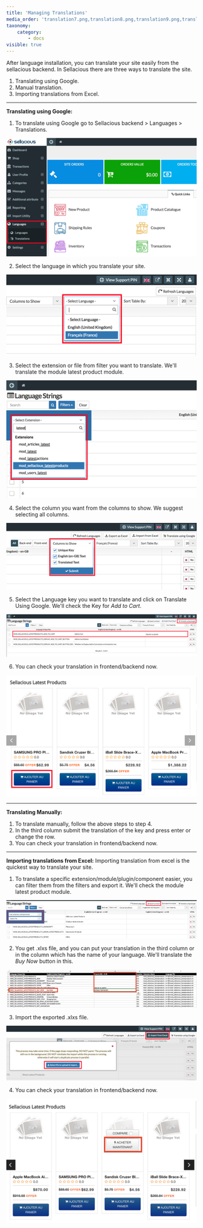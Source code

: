 ```yaml
---
title: 'Managing Translations'
media_order: 'translation7.png,translation8.png,translation9.png,translation10.png,translation11.png,translation12.png,translation13.png,translation14.png,translation15.png'
taxonomy:
    category:
        - docs
visible: true
---
```


After language installation, you can translate your site easily from the sellacious backend. In Sellacious there are three ways to translate the site.
1. Translating using Google.
2. Manual translation.
3. Importing translations from Excel.

---

**Translating using Google:**
1. To translate using Google go to Sellacious backend > Languages > Translations.

![](translation7.png)

2. Select the language in which you translate your site.

![](translation8.png)

3. Select the extension or file from filter you want to translate. We'll translate the module latest product module.

![](translation9.png)

4. Select the column you want from the columns to show. We suggest selecting all columns.

![](translation10.png)

5. Select the Language key you want to translate and click on Translate Using Google. We'll check the Key for _Add to Cart_.

![](translation11.png)

6. You can check your translation in frontend/backend now.

![](translation12.png)

---

**Translating Manually:**
1. To translate manually, follow the above steps to step 4.
2. In the third column submit the translation of the key and press enter or change the row.
3. You can check your translation in frontend/backend now.

---

**Importing translations from Excel:**
Importing translation from excel is the quickest way to translate your site.

1. To translate a specific extension/module/plugin/component easier, you can filter them from the filters and export it. We'll check the module latest product module.

![](translation13.png)

2. You get .xlxs file, and you can put your translation in the third column or in the column which has the name of your language. We'll translate the _Buy Now_ button in this.

![](translation14.png)

3. Import the exported .xlxs file.

![](translation15.png)

4. You can check your translation in frontend/backend now.

![](translation16.png)

